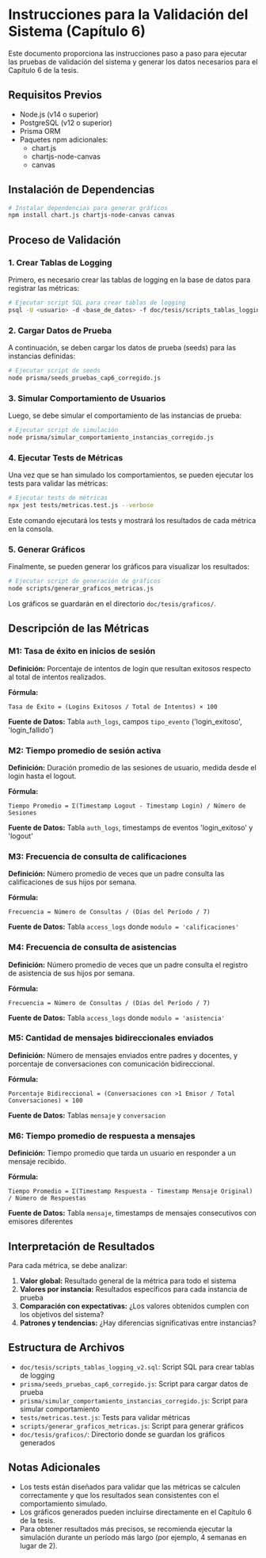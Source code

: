 # Instrucciones para la Validación del Sistema (Capítulo 6)

Este documento proporciona las instrucciones paso a paso para ejecutar las pruebas de validación del sistema y generar los datos necesarios para el Capítulo 6 de la tesis.

## Requisitos Previos

- Node.js (v14 o superior)
- PostgreSQL (v12 o superior)
- Prisma ORM
- Paquetes npm adicionales:
  - chart.js
  - chartjs-node-canvas
  - canvas

## Instalación de Dependencias

```bash
# Instalar dependencias para generar gráficos
npm install chart.js chartjs-node-canvas canvas
```

## Proceso de Validación

### 1. Crear Tablas de Logging

Primero, es necesario crear las tablas de logging en la base de datos para registrar las métricas:

```bash
# Ejecutar script SQL para crear tablas de logging
psql -U <usuario> -d <base_de_datos> -f doc/tesis/scripts_tablas_logging_v2.sql
```

### 2. Cargar Datos de Prueba

A continuación, se deben cargar los datos de prueba (seeds) para las instancias definidas:

```bash
# Ejecutar script de seeds
node prisma/seeds_pruebas_cap6_corregido.js
```

### 3. Simular Comportamiento de Usuarios

Luego, se debe simular el comportamiento de las instancias de prueba:

```bash
# Ejecutar script de simulación
node prisma/simular_comportamiento_instancias_corregido.js
```

### 4. Ejecutar Tests de Métricas

Una vez que se han simulado los comportamientos, se pueden ejecutar los tests para validar las métricas:

```bash
# Ejecutar tests de métricas
npx jest tests/metricas.test.js --verbose
```

Este comando ejecutará los tests y mostrará los resultados de cada métrica en la consola.

### 5. Generar Gráficos

Finalmente, se pueden generar los gráficos para visualizar los resultados:

```bash
# Ejecutar script de generación de gráficos
node scripts/generar_graficos_metricas.js
```

Los gráficos se guardarán en el directorio `doc/tesis/graficos/`.

## Descripción de las Métricas

### M1: Tasa de éxito en inicios de sesión

**Definición:** Porcentaje de intentos de login que resultan exitosos respecto al total de intentos realizados.

**Fórmula:**
```
Tasa de Éxito = (Logins Exitosos / Total de Intentos) × 100
```

**Fuente de Datos:** Tabla `auth_logs`, campos `tipo_evento` ('login_exitoso', 'login_fallido')

### M2: Tiempo promedio de sesión activa

**Definición:** Duración promedio de las sesiones de usuario, medida desde el login hasta el logout.

**Fórmula:**
```
Tiempo Promedio = Σ(Timestamp Logout - Timestamp Login) / Número de Sesiones
```

**Fuente de Datos:** Tabla `auth_logs`, timestamps de eventos 'login_exitoso' y 'logout'

### M3: Frecuencia de consulta de calificaciones

**Definición:** Número promedio de veces que un padre consulta las calificaciones de sus hijos por semana.

**Fórmula:**
```
Frecuencia = Número de Consultas / (Días del Período / 7)
```

**Fuente de Datos:** Tabla `access_logs` donde `modulo = 'calificaciones'`

### M4: Frecuencia de consulta de asistencias

**Definición:** Número promedio de veces que un padre consulta el registro de asistencia de sus hijos por semana.

**Fórmula:**
```
Frecuencia = Número de Consultas / (Días del Período / 7)
```

**Fuente de Datos:** Tabla `access_logs` donde `modulo = 'asistencia'`

### M5: Cantidad de mensajes bidireccionales enviados

**Definición:** Número de mensajes enviados entre padres y docentes, y porcentaje de conversaciones con comunicación bidireccional.

**Fórmula:**
```
Porcentaje Bidireccional = (Conversaciones con >1 Emisor / Total Conversaciones) × 100
```

**Fuente de Datos:** Tablas `mensaje` y `conversacion`

### M6: Tiempo promedio de respuesta a mensajes

**Definición:** Tiempo promedio que tarda un usuario en responder a un mensaje recibido.

**Fórmula:**
```
Tiempo Promedio = Σ(Timestamp Respuesta - Timestamp Mensaje Original) / Número de Respuestas
```

**Fuente de Datos:** Tabla `mensaje`, timestamps de mensajes consecutivos con emisores diferentes

## Interpretación de Resultados

Para cada métrica, se debe analizar:

1. **Valor global:** Resultado general de la métrica para todo el sistema
2. **Valores por instancia:** Resultados específicos para cada instancia de prueba
3. **Comparación con expectativas:** ¿Los valores obtenidos cumplen con los objetivos del sistema?
4. **Patrones y tendencias:** ¿Hay diferencias significativas entre instancias?

## Estructura de Archivos

- `doc/tesis/scripts_tablas_logging_v2.sql`: Script SQL para crear tablas de logging
- `prisma/seeds_pruebas_cap6_corregido.js`: Script para cargar datos de prueba
- `prisma/simular_comportamiento_instancias_corregido.js`: Script para simular comportamiento
- `tests/metricas.test.js`: Tests para validar métricas
- `scripts/generar_graficos_metricas.js`: Script para generar gráficos
- `doc/tesis/graficos/`: Directorio donde se guardan los gráficos generados

## Notas Adicionales

- Los tests están diseñados para validar que las métricas se calculen correctamente y que los resultados sean consistentes con el comportamiento simulado.
- Los gráficos generados pueden incluirse directamente en el Capítulo 6 de la tesis.
- Para obtener resultados más precisos, se recomienda ejecutar la simulación durante un período más largo (por ejemplo, 4 semanas en lugar de 2).